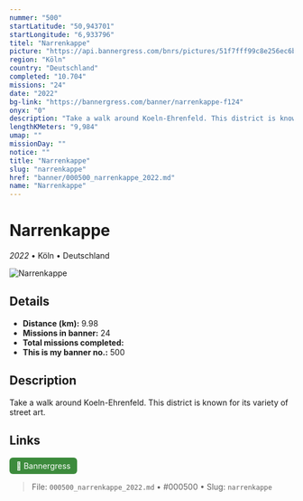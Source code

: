 ```yaml
---
nummer: "500"
startLatitude: "50,943701"
startLongitude: "6,933796"
titel: "Narrenkappe"
picture: "https://api.bannergress.com/bnrs/pictures/51f7fff99c8e256ec6b33897ecba2011"
region: "Köln"
country: "Deutschland"
completed: "10.704"
missions: "24"
date: "2022"
bg-link: "https://bannergress.com/banner/narrenkappe-f124"
onyx: "0"
description: "Take a walk around Koeln-Ehrenfeld. This district is known for its variety of street art."
lengthKMeters: "9,984"
umap: ""
missionDay: ""
notice: ""
title: "Narrenkappe"
slug: "narrenkappe"
href: "banner/000500_narrenkappe_2022.md"
name: "Narrenkappe"
---
```

# Narrenkappe

*2022* • Köln • Deutschland

![Narrenkappe](https://api.bannergress.com/bnrs/pictures/51f7fff99c8e256ec6b33897ecba2011)



## Details
- **Distance (km):** 9.98
- **Missions in banner:** 24
- **Total missions completed:** 
- **This is my banner no.:** 500



## Description
Take a walk around Koeln-Ehrenfeld. This district is known for its variety of street art.



## Links
<a href="https://bannergress.com/banner/narrenkappe-f124" target="_blank" style="display:inline-block;margin-right:8px;padding:6px 12px;background:#3c8b3c;color:#fff;text-decoration:none;border-radius:6px;">🔗 Bannergress</a>



> File: `000500_narrenkappe_2022.md` • #000500 • Slug: `narrenkappe`
